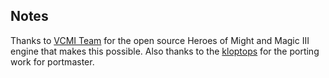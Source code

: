 ## Notes

Thanks to [VCMI Team](https://github.com/vcmi/vcmi) for the open source Heroes of Might and Magic III engine that makes this possible.  Also thanks to the [kloptops](https://github.com/kloptops/Portmaster-misc/tree/main/VCMI) for the porting work for portmaster.

